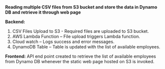 **Reading multiple CSV files from S3 bucket and store the data in Dynamo DB and retrieve it through web page**

**Backend:**
1. CSV Files Upload to S3  - Required files are uploaded to S3 bucket. 
2. AWS Lambda Function – File upload triggers Lambda function. 
3. Cloud watch – Logs success and error messages.
4. DynamoDB Table – Table is updated with the list of available employees. 

**Frontend:**
API end point created to retrieve the list of available employees from Dynamo DB whenever the static web page hosted on S3 is invoked. 


